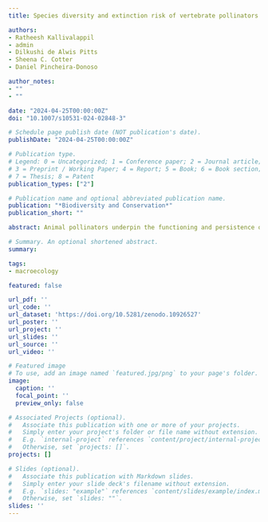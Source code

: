 ```yaml
---
title: Species diversity and extinction risk of vertebrate pollinators in India

authors:
- Ratheesh Kallivalappil
- admin
- Dilkushi de Alwis Pitts
- Sheena C. Cotter
- Daniel Pincheira-Donoso

author_notes:
- ""
- ""

date: "2024-04-25T00:00:00Z"
doi: "10.1007/s10531-024-02848-3"

# Schedule page publish date (NOT publication's date).
publishDate: "2024-04-25T00:00:00Z"

# Publication type.
# Legend: 0 = Uncategorized; 1 = Conference paper; 2 = Journal article;
# 3 = Preprint / Working Paper; 4 = Report; 5 = Book; 6 = Book section;
# 7 = Thesis; 8 = Patent
publication_types: ["2"]

# Publication name and optional abbreviated publication name.
publication: "*Biodiversity and Conservation*"
publication_short: ""

abstract: Animal pollinators underpin the functioning and persistence of ecosystems globally. However, the vital role of pollination is being progressively eroded by the worldwide decline of pollinator species caused by human-induced environmental degradation, resulting in rising costs to biodiversity, agriculture, and economy. Most studies quantifying pollinator diversity and declines have focused on insects, whereas vertebrate pollinators remain comparatively neglected. Here, we present the first comprehensive study quantifying the macroecological patterns of species richness and extinction risk of bird and mammal pollinators in India, a region of extremely high biodiversity and increasing anthropogenic pressure. Our results reveal that hotspots of mammal pollinator diversity are restricted to the south of the Western Ghats, whereas bird pollinator diversity hotspots are scattered throughout the country. Analyses of hotspots of threatened species (based on the IUCN Red List) show that only mammal pollinators are currently classified as threatened in India, whereas multiple hotspots of population declines were observed for birds, and primarily in the Southwest for mammal pollinators. Our analyses failed to identify a role for species traits as drivers of these patterns, whereas most pollinators appear to be threatened by agriculture, logging and hunting for food, and medicinal purposes. Pollinator endangerment has widescale ecological and economic implications such as reduced food production, plant extinction, loss of functional and genetic diversity, and economic damage. We suggest protection of vertebrate pollinators should be emphasised in active conservation agendas in India.

# Summary. An optional shortened abstract.
summary:

tags:
- macroecology

featured: false

url_pdf: ''
url_code: ''
url_dataset: 'https://doi.org/10.5281/zenodo.10926527'
url_poster: ''
url_project: ''
url_slides: ''
url_source: ''
url_video: ''

# Featured image
# To use, add an image named `featured.jpg/png` to your page's folder.
image:
  caption: ''
  focal_point: ''
  preview_only: false

# Associated Projects (optional).
#   Associate this publication with one or more of your projects.
#   Simply enter your project's folder or file name without extension.
#   E.g. `internal-project` references `content/project/internal-project/index.md`.
#   Otherwise, set `projects: []`.
projects: []

# Slides (optional).
#   Associate this publication with Markdown slides.
#   Simply enter your slide deck's filename without extension.
#   E.g. `slides: "example"` references `content/slides/example/index.md`.
#   Otherwise, set `slides: ""`.
slides: ''
---
```

